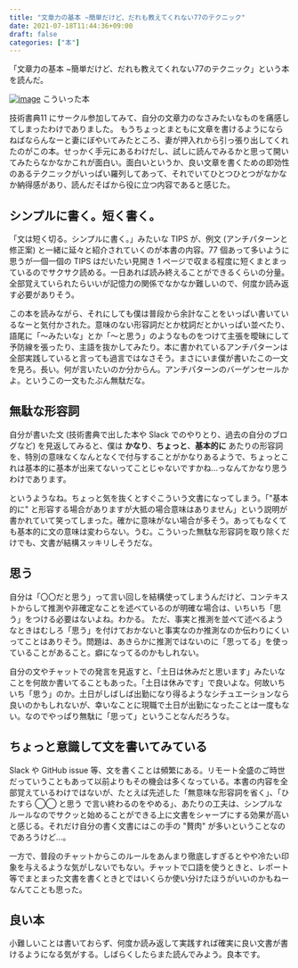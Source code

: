 ```yaml
---
title: "文章力の基本 ~簡単だけど、だれも教えてくれない77のテクニック"
date: 2021-07-18T11:44:36+09:00
draft: false
categories: ["本"]
---
```


「文章力の基本 ~簡単だけど、だれも教えてくれない77のテクニック」という本を読んだ。

<!--more-->

[![image](https://user-images.githubusercontent.com/6533008/128029621-db397a6b-2cf2-4fd6-920d-b668addb57be.png)](https://www.amazon.co.jp/%E6%96%87%E7%AB%A0%E5%8A%9B%E3%81%AE%E5%9F%BA%E6%9C%AC-%E7%B0%A1%E5%8D%98%E3%81%A0%E3%81%91%E3%81%A9%E3%80%81%E3%81%A0%E3%82%8C%E3%82%82%E6%95%99%E3%81%88%E3%81%A6%E3%81%8F%E3%82%8C%E3%81%AA%E3%81%8477%E3%81%AE%E3%83%86%E3%82%AF%E3%83%8B%E3%83%83%E3%82%AF-%E9%98%BF%E9%83%A8%E7%B4%98%E4%B9%85-ebook/dp/B08Y8QKDJG)
こういった本

技術書典11 にサークル参加してみて、自分の文章力のなさみたいなものを痛感してしまったわけでありました。
もうちょっとまともに文章を書けるようにならねばならんなーと妻にぼやいてみたところ、妻が押入れから引っ張り出してくれたのがこの本。せっかく手元にあるわけだし、試しに読んでみるかと思って開いてみたらなかなかこれが面白い。面白いというか、良い文章を書くための即効性のあるテクニックがいっぱい羅列してあって、それでいてひとつひとつがなかなか納得感があり、読んだそばから役に立つ内容であると感じた。

## シンプルに書く。短く書く。

「文は短く切る。シンプルに書く。」みたいな TIPS が、例文 (アンチパターンと修正案) と一緒に延々と紹介されていくのが本書の内容。77 個あって多いように思うが一個一個の TIPS はだいたい見開き 1 ページで収まる程度に短くまとまっているのでサクサク読める。一日あれば読み終えることができるくらいの分量。全部覚えていられたらいいが記憶力の関係でなかなか難しいので、何度か読み返す必要がありそう。

この本を読みながら、それにしても僕は普段から余計なことをいっぱい書いているなーと気付かされた。意味のない形容詞だとか枕詞だとかいっぱい並べたり、語尾に「〜みたいな」とか「〜と思う」のようなものをつけて主張を曖昧にして予防線を張ったり、主語を抜かしてみたり。本に書かれているアンチパターンは全部実践していると言っても過言ではなさそう。まさにいま僕が書いたこの一文を見ろ。長い。何が言いたいのか分からん。アンチパターンのバーゲンセールかよ。というこの一文もたぶん無駄だな。

## 無駄な形容詞

自分が書いた文 (技術書典で出した本や Slack でのやりとり、過去の自分のブログなど) を見返してみると、僕は **かなり**、**ちょっと**、**基本的に** あたりの形容詞を、特別の意味なくなんとなくで付与することがかなりあるようで、ちょっとこれは基本的に基本が出来てないってことじゃないですかね…っなんてかなり思うわけであります。

というようなね。ちょっと気を抜くとすぐこういう文書になってしまう。「"基本的に" と形容する場合がありますが大抵の場合意味はありません」という説明が書かれていて笑ってしまった。確かに意味がない場合が多そう。あってもなくても基本的に文の意味は変わらない。うむ。こういった無駄な形容詞を取り除くだけでも、文書が結構スッキリしそうだな。

## 思う

自分は「〇〇だと思う」って言い回しを結構使ってしまうんだけど、コンテキストからして推測や非確定なことを述べているのが明確な場合は、いちいち「思う」をつける必要はないよね。わかる。
ただ、事実と推測を並べて述べるようなときはむしろ「思う」を付けておかないと事実なのか推測なのか伝わりにくいってことはありそう。問題は、あきらかに推測ではないのに「思ってる」を使っていることがあること。癖になってるのかもしれない。

自分の文やチャットでの発言を見返すと、「土日は休みだと思います」みたいなことを何故か書いてることもあった。「土日は休みです」で良いよな。何故いちいち「思う」のか。土日がしばしば出勤になり得るようなシチュエーションなら良いのかもしれないが、幸いなことに現職で土日が出勤になったことは一度もない。なのでやっぱり無駄に「思って」ということなんだろうな。

## ちょっと意識して文を書いてみている

Slack や GitHub issue 等、文を書くことは頻繁にある。リモート全盛のご時世だっていうこともあって以前よりもその機会は多くなっている。本書の内容を全部覚えているわけではないが、たとえば先述した「無意味な形容詞を省く」、「ひたすら ◯◯ と思う で言い終わるのをやめる」、あたりの工夫は、シンプルなルールなのでサクッと始めることができる上に文書をシャープにする効果が高いと感じる。それだけ自分の書く文書にはこの手の "贅肉" が多いということなのであろうけど…。

一方で、普段のチャットからこのルールをあんまり徹底しすぎるとやや冷たい印象を与えるような気がしないでもない。チャットで口語を使うときと、レポート等でまとまった文書を書くときとではいくらか使い分けたほうがいいのかもねーなんてことも思った。

## 良い本

小難しいことは書いておらず、何度か読み返して実践すれば確実に良い文書が書けるようになる気がする。しばらくしたらまた読んでみよう。良本です。
